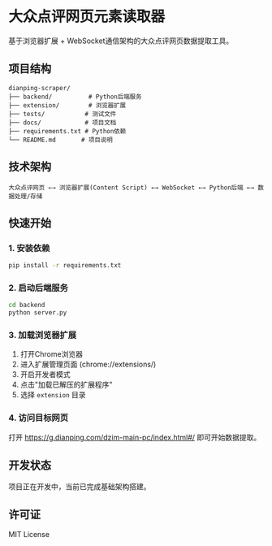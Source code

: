 # 大众点评网页元素读取器

基于浏览器扩展 + WebSocket通信架构的大众点评网页数据提取工具。

## 项目结构

```
dianping-scraper/
├── backend/          # Python后端服务
├── extension/        # 浏览器扩展
├── tests/           # 测试文件
├── docs/            # 项目文档
├── requirements.txt # Python依赖
└── README.md       # 项目说明
```

## 技术架构

```
大众点评网页 ←→ 浏览器扩展(Content Script) ←→ WebSocket ←→ Python后端 ←→ 数据处理/存储
```

## 快速开始

### 1. 安装依赖

```bash
pip install -r requirements.txt
```

### 2. 启动后端服务

```bash
cd backend
python server.py
```

### 3. 加载浏览器扩展

1. 打开Chrome浏览器
2. 进入扩展管理页面 (chrome://extensions/)
3. 开启开发者模式
4. 点击"加载已解压的扩展程序"
5. 选择 `extension` 目录

### 4. 访问目标网页

打开 https://g.dianping.com/dzim-main-pc/index.html#/ 即可开始数据提取。

## 开发状态

项目正在开发中，当前已完成基础架构搭建。

## 许可证

MIT License 